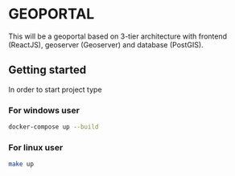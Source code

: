 # GEOPORTAL

This will be a geoportal based on 3-tier architecture with frontend (ReactJS), geoserver (Geoserver) and database (PostGIS).

## Getting started

In order to start project type

### For windows user

```bash
docker-compose up --build
```

### For linux user

```bash
make up
```
